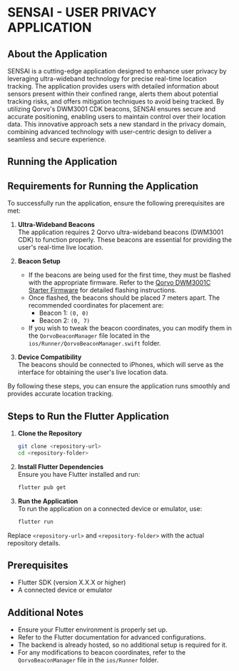 # SENSAI - USER PRIVACY APPLICATION

## About the Application

SENSAI is a cutting-edge application designed to enhance user privacy by leveraging ultra-wideband technology for precise real-time location tracking. The application provides users with detailed information about sensors present within their confined range, alerts them about potential tracking risks, and offers mitigation techniques to avoid being tracked. By utilizing Qorvo's DWM3001 CDK beacons, SENSAI ensures secure and accurate positioning, enabling users to maintain control over their location data. This innovative approach sets a new standard in the privacy domain, combining advanced technology with user-centric design to deliver a seamless and secure experience.

## Running the Application

## Requirements for Running the Application

To successfully run the application, ensure the following prerequisites are met:

1. **Ultra-Wideband Beacons**  
    The application requires 2 Qorvo ultra-wideband beacons (DWM3001 CDK) to function properly. These beacons are essential for providing the user's real-time live location.

2. **Beacon Setup**  
    - If the beacons are being used for the first time, they must be flashed with the appropriate firmware. Refer to the [Qorvo DWM3001C Starter Firmware](https://github.com/Uberi/DWM3001C-starter-firmware/blob/main/Src/main.c) for detailed flashing instructions.
    - Once flashed, the beacons should be placed 7 meters apart. The recommended coordinates for placement are:
      - Beacon 1: `(0, 0)`
      - Beacon 2: `(0, 7)`
    - If you wish to tweak the beacon coordinates, you can modify them in the `QorvoBeaconManager` file located in the `ios/Runner/QorvoBeaconManager.swift` folder.

3. **Device Compatibility**  
    The beacons should be connected to iPhones, which will serve as the interface for obtaining the user's live location data.

By following these steps, you can ensure the application runs smoothly and provides accurate location tracking.

## Steps to Run the Flutter Application

1. **Clone the Repository**  
    ```bash
    git clone <repository-url>
    cd <repository-folder>
    ```

2. **Install Flutter Dependencies**  
    Ensure you have Flutter installed and run:
    ```bash
    flutter pub get
    ```

3. **Run the Application**  
    To run the application on a connected device or emulator, use:
    ```bash
    flutter run
    ```

Replace `<repository-url>` and `<repository-folder>` with the actual repository details.

## Prerequisites

- Flutter SDK (version X.X.X or higher)
- A connected device or emulator

## Additional Notes

- Ensure your Flutter environment is properly set up.
- Refer to the Flutter documentation for advanced configurations.
- The backend is already hosted, so no additional setup is required for it.
- For any modifications to beacon coordinates, refer to the `QorvoBeaconManager` file in the `ios/Runner` folder.
